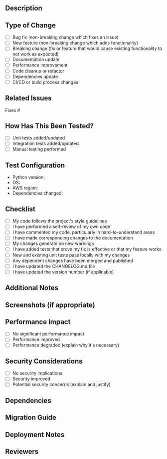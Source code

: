 ## Description
<!-- Provide a clear and concise description of your changes -->

## Type of Change
<!-- Mark the appropriate option with an [x] -->
- [ ] Bug fix (non-breaking change which fixes an issue)
- [ ] New feature (non-breaking change which adds functionality)
- [ ] Breaking change (fix or feature that would cause existing functionality to not work as expected)
- [ ] Documentation update
- [ ] Performance improvement
- [ ] Code cleanup or refactor
- [ ] Dependencies update
- [ ] CI/CD or build process changes

## Related Issues
<!-- Link any related issues here using #issue-number -->
Fixes #

## How Has This Been Tested?
<!-- Describe the tests you ran and how -->
- [ ] Unit tests added/updated
- [ ] Integration tests added/updated
- [ ] Manual testing performed
<!-- Add details about your testing environment -->

## Test Configuration
* Python version:
* OS:
* AWS region:
* Dependencies changed:

## Checklist
<!-- Mark completed items with an [x] -->
- [ ] My code follows the project's style guidelines
- [ ] I have performed a self-review of my own code
- [ ] I have commented my code, particularly in hard-to-understand areas
- [ ] I have made corresponding changes to the documentation
- [ ] My changes generate no new warnings
- [ ] I have added tests that prove my fix is effective or that my feature works
- [ ] New and existing unit tests pass locally with my changes
- [ ] Any dependent changes have been merged and published
- [ ] I have updated the CHANGELOG.md file
- [ ] I have updated the version number (if applicable)

## Additional Notes
<!-- Add any additional information that would be helpful for reviewers -->

## Screenshots (if appropriate)
<!-- Add screenshots to help explain your changes -->

## Performance Impact
<!-- Describe any performance impacts and what you've done to minimize them -->
- [ ] No significant performance impact
- [ ] Performance improved
- [ ] Performance degraded (explain why it's necessary)

## Security Considerations
<!-- Describe any security implications of your changes -->
- [ ] No security implications
- [ ] Security improved
- [ ] Potential security concerns (explain and justify)

## Dependencies
<!-- List any new dependencies or changes to existing ones -->

## Migration Guide
<!-- If this is a breaking change, provide migration instructions -->

## Deployment Notes
<!-- Any special considerations for deploying this change -->

## Reviewers
<!-- @ mention specific team members who should review this -->
